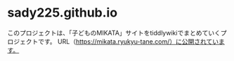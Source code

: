 # sady225.github.io
このプロジェクトは、「子どものMIKATA」サイトをtiddlywikiでまとめていくプロジェクトです。
URL（https://mikata.ryukyu-tane.com/）に公開されています。
